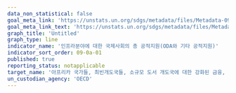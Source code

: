 ```yaml
---
data_non_statistical: false
goal_meta_link: 'https://unstats.un.org/sdgs/metadata/files/Metadata-09-0a-01.pdf'
goal_meta_link_text: 'https://unstats.un.org/sdgs/metadata/files/Metadata-09-0a-01.pdf'
graph_title: 'Untitled'
graph_type: line
indicator_name: '인프라분야에 대한 국제사회의 총 공적지원(ODA와 기타 공적지원)'
indicator_sort_order: 09-0a-01
published: true
reporting_status: notapplicable
target_name: '아프리카 국가들, 최빈개도국들, 소규모 도서 개도국에 대한 강화된 금융, 기술, 전문적 지원을 통해, 개도국들에서 지속 가능하고, 회복탄력성을 갖춘 인프라 개발 촉진'
un_custodian_agency: 'OECD'
---
```

